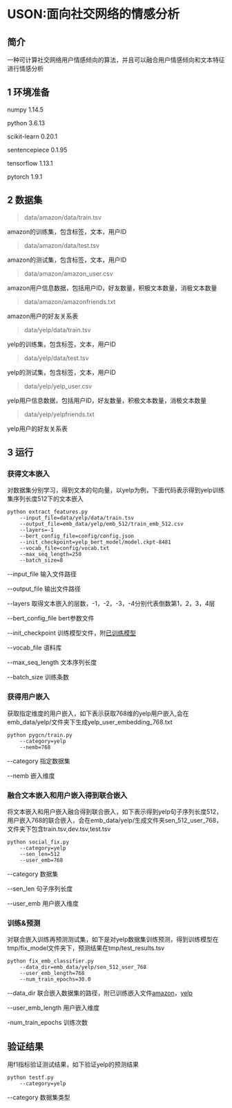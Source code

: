 # **USON:面向社交网络的情感分析**

## **简介**

一种可计算社交网络用户情感倾向的算法，并且可以融合用户情感倾向和文本特征进行情感分析

## **1 环境准备**

numpy 1.14.5

python 3.6.13

scikit-learn 0.20.1

sentencepiece 0.1.95

tensorflow 1.13.1

pytorch 1.9.1

## **2 数据集**

>data/amazon/data/train.tsv

amazon的训练集，包含标签，文本，用户ID

>data/amazon/data/test.tsv

amazon的测试集，包含标签，文本，用户ID

>data/amazon/amazon_user.csv

amazon用户信息数据，包括用户ID，好友数量，积极文本数量，消极文本数量

>data/amazon/amazonfriends.txt

amazon用户的好友关系表

>data/yelp/data/train.tsv

yelp的训练集，包含标签，文本，用户ID

>data/yelp/data/test.tsv

yelp的测试集，包含标签，文本，用户ID

>data/yelp/yelp_user.csv

yelp用户信息数据，包括用户ID，好友数量，积极文本数量，消极文本数量

>data/yelp/yelpfriends.txt

yelp用户的好友关系表

## **3 运行**

### 获得文本嵌入

对数据集分别学习，得到文本的句向量，以yelp为例，下面代码表示得到yelp训练集序列长度512下的文本嵌入

```
python extract_features.py
    --input_file=data/yelp/data/train.tsv
    --output_file=emb_data/yelp/emb_512/train_emb_512.csv
    --layers=-1
    --bert_config_file=config/config.json
    --init_checkpoint=yelp_bert_model/model.ckpt-8481
    --vocab_file=config/vocab.txt
    --max_seq_length=250
    --batch_size=8
```

--input_file 输入文件路径

--output_file 输出文件路径

--layers 取得文本嵌入的层数，-1，-2，-3，-4分别代表倒数第1，2，3，4层

--bert_config_file bert参数文件

--init_checkpoint 训练模型文件，附[已训练模型](https://pan.baidu.com/s/12a1zhteVgVUnIkJDH2lifg?pwd=msmc)

--vocab_file 语料库

--max_seq_length 文本序列长度

--batch_size 训练条数

### 获得用户嵌入

获取指定维度的用户嵌入，如下表示获取768维的yelp用户嵌入,会在emb_data/yelp/文件夹下生成yelp_user_embedding_768.txt

```
python pygcn/train.py
    --category=yelp
    --nemb=768
```

--category 指定数据集

--nemb 嵌入维度

### 融合文本嵌入和用户嵌入得到联合嵌入

将文本嵌入和用户嵌入融合得到联合嵌入，如下表示得到yelp句子序列长度512，用户嵌入768的联合嵌入，会在emb_data/yelp/生成文件夹sen_512_user_768，文件夹下包含train.tsv,dev.tsv,test.tsv

```
python social_fix.py
    --category=yelp
    --sen_len=512
    --user_emb=768
```

--category 数据集

--sen_len 句子序列长度

--user_emb 用户嵌入维度

### 训练&预测

对联合嵌入训练再预测测试集，如下是对yelp数据集训练预测，得到训练模型在tmp/fix_model文件夹下，预测结果在tmp/test_results.tsv

```
python fix_emb_classifier.py
    --data_dir=emb_data/yelp/sen_512_user_768
    --user_emb_length=768
    --num_train_epochs=30.0
```

--data_dir 联合嵌入数据集的路径，附已训练嵌入文件[amazon](https://pan.baidu.com/s/1zQa0RZNUjfl8zRhSIzK2Sw?pwd=nmsa)，[yelp](https://pan.baidu.com/s/1vixskxZvyzg-OroFDMsf1Q?pwd=s80z)

--user_emb_length 用户嵌入维度

-num_train_epochs 训练次数

## 验证结果

用f1指标验证测试结果，如下验证yelp的预测结果

```
python testf.py
    --category=yelp
```

--category 数据集类型


